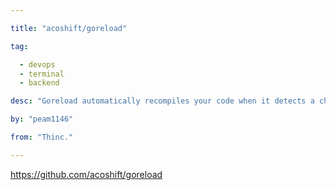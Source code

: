 ```yaml
---

title: "acoshift/goreload" 

tag: 

  - devops
  - terminal
  - backend 

desc: "Goreload automatically recompiles your code when it detects a change. Stack: Go" 

by: "peam1146" 

from: "Thinc." 

---
```




https://github.com/acoshift/goreload 

